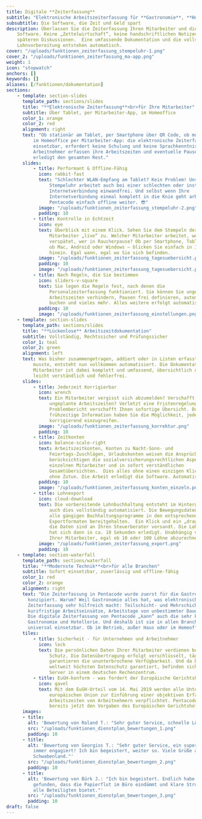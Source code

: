```yaml
---
title: Digitale **Zeiterfassung**
subtitle: "Elektronische Arbeitszeiterfassung für **Gastronomie**, **Hotellerie**, **Handel** und **Handwerk**"
subsubtitle: Die Software, die Zeit und Geld spart
description: Überlassen Sie die Zeiterfassung Ihren Mitarbeiter und die Kontrolle der
    Software. Keine „Zettelwirtschaft“, keine handschriftlichen Notizen, keine
    späteren Diskussionen.  Eine umfassende Dokumentation und die vollständige
    Lohnvorbereitung entstehen automatisch.
cover: "/uploads/funktionen_zeiterfassung_stempeluhr-1.png"
cover_2: "/uploads/funktionen_zeiterfassung_ma-app.png"
weight: 1
icon: "stopwatch"
anchors: []
keywords: []
aliases: [/funktionen/dokumentation]
sections:
    - template: section-slides
      template_path: sections/slides
      title: "**Elektronische Zeiterfassung**<br>für Ihre Mitarbeiter"
      subtitle: Über Tablet, per Mitarbeiter-App, im Homeoffice
      color_1: orange
      color_2: red
      alignment: right
      text: "Ob stationär am Tablet, per Smartphone über QR Code, ob mobil oder
          im Homeoffice per Mitarbeiter-App: die elektronische Zeiterfassung ist sofort
          einsetzbar, erfordert keine Schulung und keine Sprachkenntnisse.
          Arbeitnehmer erfassen ihre Arbeitszeiten und eventuelle Pausen - die Software
          erledigt den gesamten Rest."
      slides:
          - title: Performant & Offline-Fähig
            icon: rabbit-fast
            text: "Schlechter WLAN-Empfang am Tablet? Kein Problem! Unsere
                Stempeluhr arbeitet auch bei einer schlechten oder instabilen
                Internetverbindung einwandfrei. Und selbst wenn Ihre
                Internetverbindung einmal komplett in die Knie geht arbeitet
                Pentacode einfach offline weiter. 😎"
            image: "/uploads/funktionen_zeiterfassung_stempeluhr-2.png"
            padding: 10
          - title: Kontrolle in Echtzeit
            icon: eye
            text: Überblick mit einem Klick. Sehen Sie dem Stempeln der
                Mitarbeiter „live“ zu. Welcher Mitarbeiter arbeitet, wer ist
                verspätet, wer in Raucherpause? Ob per Smartphone, Tablet oder PC,
                ob Mac, Android oder Windows – blicken Sie einfach in Ihren Betrieb
                hinein. Egal wann, egal wo Sie sich befinden.
            image: "/uploads/funktionen_zeiterfassung_tagesuebersicht.png"
            padding: 10
            image: "/uploads/funktionen_zeiterfassung_tagesuebersicht.png"
          - title: Nach Regeln, die Sie bestimmen
            icon: sliders-v-square
            text: Sie legen die Regeln fest, nach denen die
                Personalzeiterfassung funktioniert. Sie können Sie ungeplante
                Arbeitszeiten verhindern, Pausen frei definieren, automatisch Essen
                buchen und vieles mehr. Alles weitere erfolgt automatisch.
            padding: 10
            image: "/uploads/funktionen_zeiterfassung_einstellungen.png"
    - template: section-slides
      template_path: sections/slides
      title: "**Lückenlose** Arbeitszeitdokumentation"
      subtitle: Vollständig, Rechtssicher und Prüfungssicher
      color_1: teal
      color_2: green
      alignment: left
      text: Was bisher zusammengetragen, addiert oder in Listen erfasst werden
          musste, entsteht nun vollkommen automatisiert. Die Dokumentation zu jedem
          Mitarbeiter ist dabei komplett und umfassend, übersichtlich dargestellt,
          leicht verständlich und fehlerfrei.
      slides:
          - title: Jederzeit Korrigierbar
            icon: wrench
            text: Ein Mitarbeiter vergisst sich abzumelden? Verschafft sich
                ungeplante Arbeitszeiten? Verletzt eine Fristenregelung? Ein
                Problembericht verschafft Ihnen sofortige Übersicht. Durch
                frühzeitige Information haben Sie die Möglichkeit, jederzeit
                korrigierend einzugreifen.
            image: "/uploads/funktionen_zeiterfassung_korrektur.png"
            padding: 10
          - title: Zeitkonten
            icon: balance-scale-right
            text: Arbeitszeitkonten, Konten zu Nacht-Sonn- und
                Feiertags-Zuschlägen, Urlaubskonten weisen die Ansprüche aus und
                berücksichtigen die sozialversicherungsrechtlichen Aspekte. Zu jedem
                einzelnen Mitarbeiter und in sofort verständlichen
                Gesamtübersichten.  Dies alles ohne einen einzigen Klick und alles
                ohne Zutun. Die Arbeit erledigt die Software. Automatisch eben.
            padding: 10
            image: "/uploads/funktionen_zeiterfassung_konten_einzeln.png"
          - title: Lohnexport
            icon: cloud-download
            text: Die vorbereitende Lohnbuchhaltung entsteht im Hintergrund,
                auch dies vollständig automatisiert. Die Bewegungsdaten werden für
                alle gängigen Buchhaltungsprogramme in den entsprechenden
                Exportformaten bereitgehalten.  Ein Klick und ein „drag & drop“ und
                die Daten sind an Ihren Steuerberater versandt. Die Lohnbuchhaltung
                hat sich dann in ca. 10 Sekunden erledigt. Unabhängig von der Anzahl
                Ihrer Mitarbeiter, egal ob 10 oder 100 Löhne abzurechnen sind.
            image: "/uploads/funktionen_zeiterfassung_export.png"
            padding: 10
    - template: section-waterfall
      template_path: sections/waterfall
      title: "**Modernste Technik**<br>für alle Branchen"
      subtitle: Sofort einsetzbar, zuverlässig und offline-fähig
      color_1: red
      color_2: orange
      alignment: right
      text: "Die Zeiterfassung in Pentacode wurde zuerst für die Gastronomie
        konzipiert. Warum? Weil Gastronomie alles hat, was elektronische
        Zeiterfassung sehr hilfreich macht: Teilschicht- und Mehrschichtbetrieb,
        kurzfristige Arbeitseinsätze, Arbeitstage von unbestimmter Dauer u.v.m.
        Die digitale Zeiterfassung von Pentacode „kann“ auch die sehr komplizierte
        Gastronomie und Hotellerie. Und deshalb ist sie in allen Branchen und
        universal einsetzbar. Ob im Betrieb, außer Haus oder im Homeoffice."
      tiles:
          - title: Sicherheit - für Unternehmen und Arbeitnehmer
            icon: lock
            text: Die persönlichen Daten Ihrer Mitarbeiter verdienen besonderen
                Schutz. Die Datenübertragung erfolgt verschlüsselt, tägliche Backups
                garantieren die ununterbrochene Verfügbarkeit. Und da Deutschland den
                weltweit höchsten Datenschutz garantiert, befinden sich unsere
                Server in einem deutschen Rechenzentrum.
          - title: EuGH-konform - was fordert der Europäische Gerichtshof bei der digitalen Zeiterfassung?
            icon: gavel
            text: Mit dem EuGH-Urteil vom 14. Mai 2019 werden alle Unternehmen der
                europäischen Union zur Einführung einer objektiven Erfassung der
                Arbeitszeiten von Arbeitnehmern verpflichtet. Pentacode entspricht
                bereits jetzt den Vorgaben des Europäischen Gerichtshofs.
      images:
      - title:
        alt: 'Bewertung von Roland T.: "Sehr guter Service, schnelle Lösung und sehr kompetente Ansprechpartner!"'
        src: "/uploads/funktionen_dienstplan_bewertungen_1.png"
        padding: 10
      - title:
        alt: 'Bewertung von Georgios T.: "Sehr guter Service, ein super Team und
          immer engagiert! Ich bin begeistert, weiter so. Viele Grüße aus dem
          Schwabenland."'
        src: "/uploads/funktionen_dienstplan_bewertungen_2.png"
        padding: 10
      - title:
        alt: 'Bewertung von Bürk J.: "Ich bin begeistert. Endlich habe ich etwas
          gefunden, dass die Papierflut im Büro eindämmt und klare Strukturen für
          alle Beteiligten bietet."'
        src: "/uploads/funktionen_dienstplan_bewertungen_3.png"
        padding: 10
draft: false
---
```

